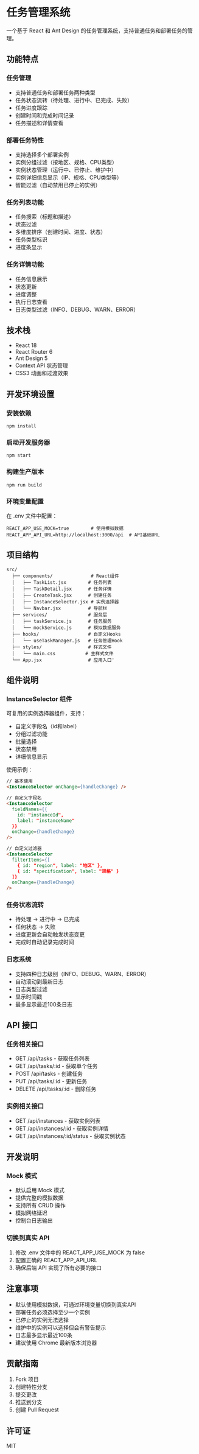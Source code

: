 # 任务管理系统

一个基于 React 和 Ant Design 的任务管理系统，支持普通任务和部署任务的管理。

## 功能特点

### 任务管理

- 支持普通任务和部署任务两种类型
- 任务状态流转（待处理、进行中、已完成、失败）
- 任务进度跟踪
- 创建时间和完成时间记录
- 任务描述和详情查看

### 部署任务特性

- 支持选择多个部署实例
- 实例分组过滤（按地区、规格、CPU类型）
- 实例状态管理（运行中、已停止、维护中）
- 实例详细信息显示（IP、规格、CPU类型等）
- 智能过滤（自动禁用已停止的实例）

### 任务列表功能

- 任务搜索（标题和描述）
- 状态过滤
- 多维度排序（创建时间、进度、状态）
- 任务类型标识
- 进度条显示

### 任务详情功能

- 任务信息展示
- 状态更新
- 进度调整
- 执行日志查看
- 日志类型过滤（INFO、DEBUG、WARN、ERROR）

## 技术栈

- React 18
- React Router 6
- Ant Design 5
- Context API 状态管理
- CSS3 动画和过渡效果

## 开发环境设置

### 安装依赖

````shell
npm install
````

### 启动开发服务器

````shell
npm start
````

### 构建生产版本

````shell
npm run build
````

### 环境变量配置

在 .env 文件中配置：

````shell
REACT_APP_USE_MOCK=true        # 使用模拟数据
REACT_APP_API_URL=http://localhost:3000/api  # API基础URL
````

## 项目结构

````shell
src/
  ├── components/              # React组件
  │   ├── TaskList.jsx        # 任务列表
  │   ├── TaskDetail.jsx      # 任务详情
  │   ├── CreateTask.jsx      # 创建任务
  │   ├── InstanceSelector.jsx # 实例选择器
  │   └── Navbar.jsx          # 导航栏
  ├── services/               # 服务层
  │   ├── taskService.js      # 任务服务
  │   └── mockService.js      # 模拟数据服务
  ├── hooks/                  # 自定义Hooks
  │   └── useTaskManager.js   # 任务管理Hook
  ├── styles/                 # 样式文件
  │   └── main.css           # 主样式文件
  └── App.jsx                 # 应用入口'
````

## 组件说明

### InstanceSelector 组件

可复用的实例选择器组件，支持：

- 自定义字段名（id和label）
- 分组过滤功能
- 批量选择
- 状态禁用
- 详细信息显示

使用示例：

````html
// 基本使用
<InstanceSelector onChange={handleChange} />

// 自定义字段名
<InstanceSelector 
  fieldNames={{ 
    id: "instanceId", 
    label: "instanceName" 
  }} 
  onChange={handleChange}
/>

// 自定义过滤器
<InstanceSelector 
  filterItems={[
    { id: "region", label: "地区" },
    { id: "specification", label: "规格" }
  ]}
  onChange={handleChange}
/>
````

### 任务状态流转

- 待处理 -> 进行中 -> 已完成
- 任何状态 -> 失败
- 进度更新会自动触发状态变更
- 完成时自动记录完成时间

### 日志系统

- 支持四种日志级别（INFO、DEBUG、WARN、ERROR）
- 自动滚动到最新日志
- 日志类型过滤
- 显示时间戳
- 最多显示最近100条日志

## API 接口

### 任务相关接口

- GET /api/tasks - 获取任务列表
- GET /api/tasks/:id - 获取单个任务
- POST /api/tasks - 创建任务
- PUT /api/tasks/:id - 更新任务
- DELETE /api/tasks/:id - 删除任务

### 实例相关接口

- GET /api/instances - 获取实例列表
- GET /api/instances/:id - 获取实例详情
- GET /api/instances/:id/status - 获取实例状态

## 开发说明

### Mock 模式

- 默认启用 Mock 模式
- 提供完整的模拟数据
- 支持所有 CRUD 操作
- 模拟网络延迟
- 控制台日志输出

### 切换到真实 API

1. 修改 .env 文件中的 REACT_APP_USE_MOCK 为 false
2. 配置正确的 REACT_APP_API_URL
3. 确保后端 API 实现了所有必要的接口

## 注意事项

- 默认使用模拟数据，可通过环境变量切换到真实API
- 部署任务必须选择至少一个实例
- 已停止的实例无法选择
- 维护中的实例可以选择但会有警告提示
- 日志最多显示最近100条
- 建议使用 Chrome 最新版本浏览器

## 贡献指南

1. Fork 项目
2. 创建特性分支
3. 提交更改
4. 推送到分支
5. 创建 Pull Request

## 许可证

MIT
